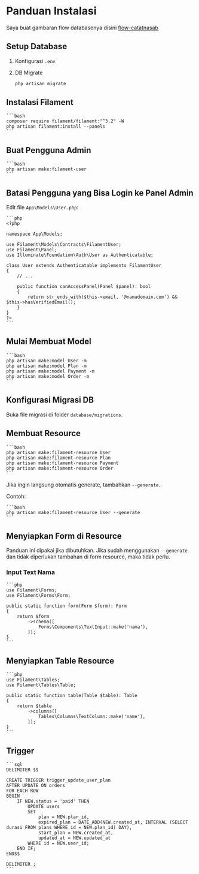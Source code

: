 # Panduan Instalasi

Saya buat gambaran flow databasenya disini [flow-catatnasab](https://github.com/cahrur/flow-catatnasab)

## Setup Database

1. Konfigurasi `.env`
2. DB Migrate

    ```bash
    php artisan migrate
    ```

## Instalasi Filament

    ```bash
    composer require filament/filament:"^3.2" -W
    php artisan filament:install --panels
    ```

## Buat Pengguna Admin

    ```bash
    php artisan make:filament-user
    ```

## Batasi Pengguna yang Bisa Login ke Panel Admin

Edit file `App\Models\User.php`:

    ```php
    <?php

    namespace App\Models;

    use Filament\Models\Contracts\FilamentUser;
    use Filament\Panel;
    use Illuminate\Foundation\Auth\User as Authenticatable;

    class User extends Authenticatable implements FilamentUser
    {
        // ...

        public function canAccessPanel(Panel $panel): bool
        {
            return str_ends_with($this->email, '@namadomain.com') && $this->hasVerifiedEmail();
        }
    }
    ?>
    ```

## Mulai Membuat Model

    ```bash
    php artisan make:model User -m
    php artisan make:model Plan -m
    php artisan make:model Payment -m
    php artisan make:model Order -m
    ```

## Konfigurasi Migrasi DB

Buka file migrasi di folder `database/migrations`.

## Membuat Resource

    ```bash
    php artisan make:filament-resource User
    php artisan make:filament-resource Plan
    php artisan make:filament-resource Payment
    php artisan make:filament-resource Order
    ```

Jika ingin langsung otomatis generate, tambahkan `--generate`.

Contoh:

    ```bash
    php artisan make:filament-resource User --generate
    ```

## Menyiapkan Form di Resource

Panduan ini dipakai jika dibutuhkan. Jika sudah menggunakan `--generate` dan tidak diperlukan tambahan di form resource, maka tidak perlu.

### Input Text Nama

    ```php
    use Filament\Forms;
    use Filament\Forms\Form;

    public static function form(Form $form): Form
    {
        return $form
            ->schema([
                Forms\Components\TextInput::make('nama'),
            ]);
    }
    ```

## Menyiapkan Table Resource

    ```php
    use Filament\Tables;
    use Filament\Tables\Table;

    public static function table(Table $table): Table
    {
        return $table
            ->columns([
                Tables\Columns\TextColumn::make('name'),
            ]);
    }
    ```

## Trigger

    ```sql
    DELIMITER $$

    CREATE TRIGGER trigger_update_user_plan
    AFTER UPDATE ON orders
    FOR EACH ROW
    BEGIN
        IF NEW.status = 'paid' THEN
            UPDATE users
            SET 
                plan = NEW.plan_id,
                expired_plan = DATE_ADD(NEW.created_at, INTERVAL (SELECT durasi FROM plans WHERE id = NEW.plan_id) DAY),
                start_plan = NEW.created_at,
                updated_at = NEW.updated_at
            WHERE id = NEW.user_id;
        END IF;
    END$$

    DELIMITER ;
    ```
